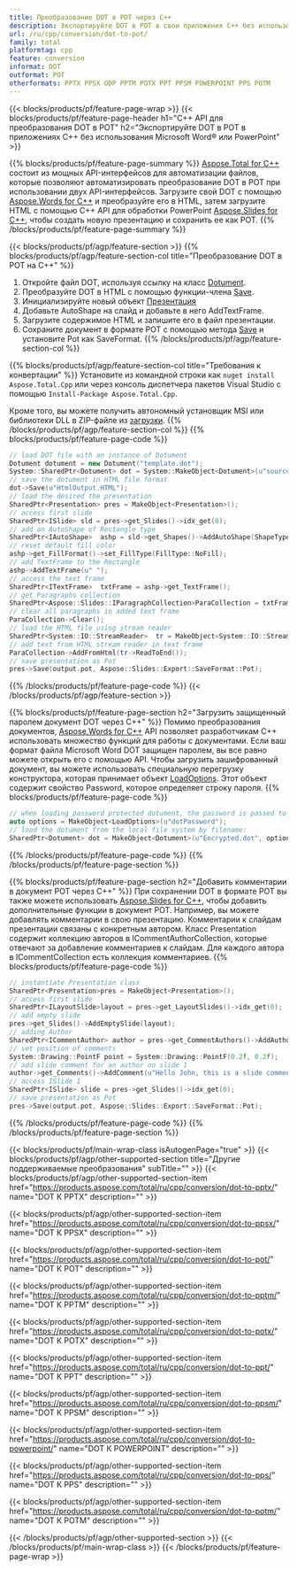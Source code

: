 ```yaml
---
title: Преобразование DOT в POT через C++
description: Экспортируйте DOT в POT в свои приложения C++ без использования Microsoft Word of PowerPoint.
url: /ru/cpp/conversion/dot-to-pot/
family: total
platformtag: cpp
feature: conversion
informat: DOT
outformat: POT
otherformats: PPTX PPSX ODP PPTM POTX PPT PPSM POWERPOINT PPS POTM
---
```

{{< blocks/products/pf/feature-page-wrap >}}
{{< blocks/products/pf/feature-page-header h1="C++ API для преобразования DOT в POT" h2="Экспортируйте DOT в POT в приложениях C++ без использования Microsoft Word&reg; или PowerPoint" >}}

{{% blocks/products/pf/feature-page-summary %}}
[Aspose.Total for C++](https://products.aspose.com/total/cpp/) состоит из мощных API-интерфейсов для автоматизации файлов, которые позволяют автоматизировать преобразование DOT в POT при использовании двух API-интерфейсов. Загрузите свой DOT с помощью [Aspose.Words for C++](https://products.aspose.com/words/cpp/) и преобразуйте его в HTML, затем загрузите HTML с помощью C++ API для обработки PowerPoint [Aspose.Slides for C++]( https://products.aspose.com/slides/cpp/), чтобы создать новую презентацию и сохранить ее как POT. 
{{% /blocks/products/pf/feature-page-summary  %}}

{{< blocks/products/pf/agp/feature-section >}}
{{% blocks/products/pf/agp/feature-section-col title="Преобразование DOT в POT на C++" %}}
1. Откройте файл DOT, используя ссылку на класс [Dotument](https://reference.aspose.com/words/cpp/class/aspose.words.dotument).
2. Преобразуйте DOT в HTML с помощью функции-члена [Save](https://reference.aspose.com/words/cpp/class/aspose.words.dotument#save_stdbasicostream_saveoptions).
3. Инициализируйте новый объект [Презентация](https://reference.aspose.com/slides/cpp/class/aspose.slides.presentation)
4. Добавьте AutoShape на слайд и добавьте в него AddTextFrame.
5. Загрузите содержимое HTML и запишите его в файл презентации.
6. Сохраните документ в формате POT с помощью метода [Save](https://reference.aspose.com/slides/cpp/class/aspose.slides.presentation#afcd59ec697bf05c10f78c3869de2ec9e) и установите Pot как SaveFormat.
{{% /blocks/products/pf/agp/feature-section-col %}}

{{% blocks/products/pf/agp/feature-section-col title="Требования к конвертации" %}}
Установите из командной строки как ```nuget install Aspose.Total.Cpp``` или через консоль диспетчера пакетов Visual Studio с помощью ```Install-Package Aspose.Total.Cpp```.

Кроме того, вы можете получить автономный установщик MSI или библиотеки DLL в ZIP-файле из [загрузки](https://downloads.aspose.com/total/cpp).
{{% /blocks/products/pf/agp/feature-section-col %}}
{{% blocks/products/pf/feature-page-code %}}

```cpp
// load DOT file with an instance of Dotument
Dotument dotument = new Dotument("template.dot");
System::SharedPtr<Dotument> dot = System::MakeObject<Dotument>(u"sourceFile.dot");
// save the dotument in HTML file format
dot->Save(u"HtmlOutput.HTML");
// load the desired the presentation
SharedPtr<Presentation> pres = MakeObject<Presentation>();
// access first slide
SharedPtr<ISlide> sld = pres->get_Slides()->idx_get(0);
// add an AutoShape of Rectangle type
SharedPtr<IAutoShape>  ashp = sld->get_Shapes()->AddAutoShape(ShapeType::Rectangle, 10, 10, 700, 500);
// reset default fill color
ashp->get_FillFormat()->set_FillType(FillType::NoFill);
// add TextFrame to the Rectangle
ashp->AddTextFrame(u" ");
// access the text frame
SharedPtr<ITextFrame>  txtFrame = ashp->get_TextFrame();
// get Paragraphs collection
SharedPtr<Aspose::Slides::IParagraphCollection>ParaCollection = txtFrame->get_Paragraphs();
// clear all paragraphs in added text frame
ParaCollection->Clear();
// load the HTML file using stream reader
SharedPtr<System::IO::StreamReader>  tr = MakeObject<System::IO::StreamReader>(HtmlOutput.HTML);
// add text from HTML stream reader in text frame
ParaCollection->AddFromHtml(tr->ReadToEnd());
// save presentation as Pot
pres->Save(output.pot, Aspose::Slides::Export::SaveFormat::Pot);                  
```

{{% /blocks/products/pf/feature-page-code %}}
{{< /blocks/products/pf/agp/feature-section >}}

{{% blocks/products/pf/feature-page-section  h2="Загрузить защищенный паролем документ DOT через C++" %}}
Помимо преобразования документов, [Aspose.Words for C++](https://products.aspose.com/words/cpp/) API позволяет разработчикам C++ использовать множество функций для работы с документами. Если ваш формат файла Microsoft Word DOT защищен паролем, вы все равно можете открыть его с помощью API. Чтобы загрузить зашифрованный документ, вы можете использовать специальную перегрузку конструктора, которая принимает объект [LoadOptions](https://reference.aspose.com/words/cpp/class/aspose.words.loading.load_options). Этот объект содержит свойство Password, которое определяет строку пароля.
{{% blocks/products/pf/feature-page-code %}}

```cpp
// when loading password protected dotument, the password is passed to the dotument's constructor using a LoadOptions object.
auto options = MakeObject<LoadOptions>(u"dotPassword");
// load the dotument from the local file system by filename:
SharedPtr<Dotument> dot = MakeObject<Dotument>(u"Encrypted.dot", options);
```
{{% /blocks/products/pf/feature-page-code  %}}
{{% /blocks/products/pf/feature-page-section %}}

{{% blocks/products/pf/feature-page-section  h2="Добавить комментарии в документ POT через C++" %}}
При сохранении DOT в формате POT вы также можете использовать [Aspose.Slides for C++](https://products.aspose.com/slides/cpp/), чтобы добавить дополнительные функции в документ POT. Например, вы можете добавлять комментарии в свою презентацию. Комментарии к слайдам презентации связаны с конкретным автором. Класс Presentation содержит коллекцию авторов в ICommentAuthorCollection, которые отвечают за добавление комментариев к слайдам. Для каждого автора в ICommentCollection есть коллекция комментариев.
{{% blocks/products/pf/feature-page-code %}}

```cpp
// instantiate Presentation class
SharedPtr<Presentation>pres = MakeObject<Presentation>();
// access first slide
SharedPtr<ILayoutSlide>layout = pres->get_LayoutSlides()->idx_get(0);
// add empty slide
pres->get_Slides()->AddEmptySlide(layout);
// adding Author
SharedPtr<ICommentAuthor> author = pres->get_CommentAuthors()->AddAuthor(u"John Doe", u"MF");
// set position of comments
System::Drawing::PointF point = System::Drawing::PointF(0.2f, 0.2f);
// add slide comment for an author on slide 1
author->get_Comments()->AddComment(u"Hello John, this is a slide comment", pres->get_Slides()->idx_get(1), point, DateTime::get_Now());
// access ISlide 1
SharedPtr<ISlide> slide = pres->get_Slides()->idx_get(0);
// save presentation as Pot
pres->Save(output.pot, Aspose::Slides::Export::SaveFormat::Pot);  
```
{{% /blocks/products/pf/feature-page-code  %}}
{{% /blocks/products/pf/feature-page-section %}}

{{< blocks/products/pf/main-wrap-class isAutogenPage="true" >}}
{{< blocks/products/pf/agp/other-supported-section title="Другие поддерживаемые преобразования" subTitle="" >}}
{{< blocks/products/pf/agp/other-supported-section-item href="https://products.aspose.com/total/ru/cpp/conversion/dot-to-pptx/" name="DOT К PPTX" description="" >}}

{{< blocks/products/pf/agp/other-supported-section-item href="https://products.aspose.com/total/ru/cpp/conversion/dot-to-ppsx/" name="DOT К PPSX" description="" >}}

{{< blocks/products/pf/agp/other-supported-section-item href="https://products.aspose.com/total/ru/cpp/conversion/dot-to-pot/" name="DOT К POT" description="" >}}

{{< blocks/products/pf/agp/other-supported-section-item href="https://products.aspose.com/total/ru/cpp/conversion/dot-to-pptm/" name="DOT К PPTM" description="" >}}

{{< blocks/products/pf/agp/other-supported-section-item href="https://products.aspose.com/total/ru/cpp/conversion/dot-to-potx/" name="DOT К POTX" description="" >}}

{{< blocks/products/pf/agp/other-supported-section-item href="https://products.aspose.com/total/ru/cpp/conversion/dot-to-ppt/" name="DOT К PPT" description="" >}}

{{< blocks/products/pf/agp/other-supported-section-item href="https://products.aspose.com/total/ru/cpp/conversion/dot-to-ppsm/" name="DOT К PPSM" description="" >}}

{{< blocks/products/pf/agp/other-supported-section-item href="https://products.aspose.com/total/ru/cpp/conversion/dot-to-powerpoint/" name="DOT К POWERPOINT" description="" >}}

{{< blocks/products/pf/agp/other-supported-section-item href="https://products.aspose.com/total/ru/cpp/conversion/dot-to-pps/" name="DOT К PPS" description="" >}}

{{< blocks/products/pf/agp/other-supported-section-item href="https://products.aspose.com/total/ru/cpp/conversion/dot-to-potm/" name="DOT К POTM" description="" >}}


{{< /blocks/products/pf/agp/other-supported-section >}}
{{< /blocks/products/pf/main-wrap-class >}}
{{< /blocks/products/pf/feature-page-wrap >}}